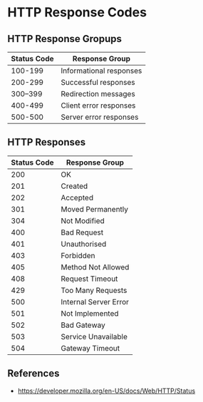 # HTTP Response Codes

## HTTP Response Gropups

| Status Code | Response Group            |
| ----------- | ------------------------- |
| 100-199     | Informational responses   |
| 200-299     | Successful responses      |
| 300–399     | Redirection messages      |
| 400-499     | Client error responses    |
| 500-500     | Server error responses    |

## HTTP Responses

| Status Code | Response Group            |
| ------------| ------------------------- |
| 200         | OK                        |
| 201         | Created                   |
| 202         | Accepted                  |
| 301         | Moved Permanently         |
| 304         | Not Modified              |
| 400         | Bad Request               |
| 401         | Unauthorised              | 
| 403         | Forbidden                 |
| 405         | Method Not Allowed        |
| 408         | Request Timeout           |
| 429         | Too Many Requests         |
| 500         | Internal Server Error     |
| 501         | Not Implemented           |
| 502         | Bad Gateway               |
| 503         | Service Unavailable       |
| 504         | Gateway Timeout           |

## References
- https://developer.mozilla.org/en-US/docs/Web/HTTP/Status
